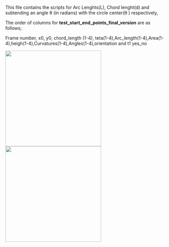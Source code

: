This file contains the scripts for Arc Lenghts(L), Chord lenght(d) and subtending an angle θ (in radians) with the circle center(θ ) respectively,

The order of columns for **test_start_end_points_final_version** are as follows;

Frame number, x0, y0, chord_length (1-4), teta(1-4),Arc_length(1-4),Area(1-4),heigh(1-4),Curvatures(1-4),Angles(1-4),orientation and t1 yes_no


<img src="https://user-images.githubusercontent.com/63856517/88283295-cd32d000-ccf3-11ea-8079-a33a4b97e5f4.jpg" width="300" height="300" /> 
<img src="https://user-images.githubusercontent.com/63856517/88287804-8052f780-ccfb-11ea-9cfa-4dbcaf9c3079.PNG" width="300" height="300" /> 
